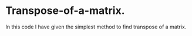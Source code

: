 # Transpose-of-a-matrix.
In this code I have given the simplest method to find transpose of a matrix.
